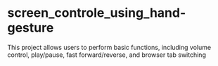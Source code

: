 # screen_controle_using_hand-gesture
This project allows users to perform basic functions, including volume control, play/pause, fast forward/reverse, and browser tab switching
